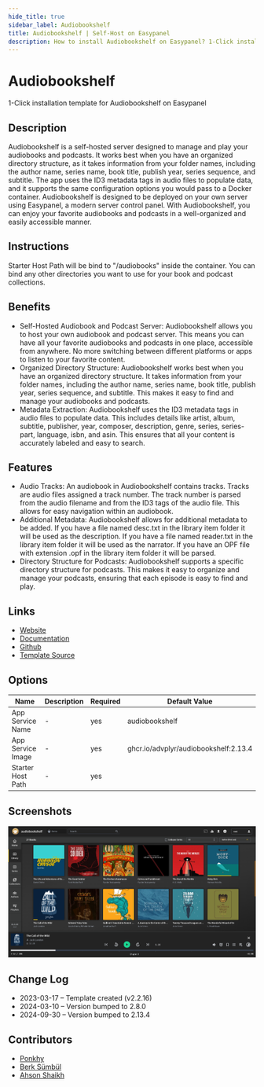 ```yaml
---
hide_title: true
sidebar_label: Audiobookshelf
title: Audiobookshelf | Self-Host on Easypanel
description: How to install Audiobookshelf on Easypanel? 1-Click installation template for Audiobookshelf on Easypanel
---
```


<!-- generated -->

# Audiobookshelf

1-Click installation template for Audiobookshelf on Easypanel

## Description

Audiobookshelf is a self-hosted server designed to manage and play your audiobooks and podcasts. It works best when you have an organized directory structure, as it takes information from your folder names, including the author name, series name, book title, publish year, series sequence, and subtitle. The app uses the ID3 metadata tags in audio files to populate data, and it supports the same configuration options you would pass to a Docker container. Audiobookshelf is designed to be deployed on your own server using Easypanel, a modern server control panel. With Audiobookshelf, you can enjoy your favorite audiobooks and podcasts in a well-organized and easily accessible manner.

## Instructions

Starter Host Path will be bind to &quot;/audiobooks&quot; inside the container. You can bind any other directories you want to use for your book and podcast collections.

## Benefits

- Self-Hosted Audiobook and Podcast Server: Audiobookshelf allows you to host your own audiobook and podcast server. This means you can have all your favorite audiobooks and podcasts in one place, accessible from anywhere. No more switching between different platforms or apps to listen to your favorite content.
- Organized Directory Structure: Audiobookshelf works best when you have an organized directory structure. It takes information from your folder names, including the author name, series name, book title, publish year, series sequence, and subtitle. This makes it easy to find and manage your audiobooks and podcasts.
- Metadata Extraction: Audiobookshelf uses the ID3 metadata tags in audio files to populate data. This includes details like artist, album, subtitle, publisher, year, composer, description, genre, series, series-part, language, isbn, and asin. This ensures that all your content is accurately labeled and easy to search.

## Features

- Audio Tracks: An audiobook in Audiobookshelf contains tracks. Tracks are audio files assigned a track number. The track number is parsed from the audio filename and from the ID3 tags of the audio file. This allows for easy navigation within an audiobook.
- Additional Metadata: Audiobookshelf allows for additional metadata to be added. If you have a file named desc.txt in the library item folder it will be used as the description. If you have a file named reader.txt in the library item folder it will be used as the narrator. If you have an OPF file with extension .opf in the library item folder it will be parsed.
- Directory Structure for Podcasts: Audiobookshelf supports a specific directory structure for podcasts. This makes it easy to organize and manage your podcasts, ensuring that each episode is easy to find and play.

## Links

- [Website](https://www.audiobookshelf.org)
- [Documentation](https://www.audiobookshelf.org/docs)
- [Github](https://github.com/advplyr/audiobookshelf)
- [Template Source](https://github.com/easypanel-io/templates/tree/main/templates/audiobookshelf)

## Options

Name | Description | Required | Default Value
-|-|-|-
App Service Name | - | yes | audiobookshelf
App Service Image | - | yes | ghcr.io/advplyr/audiobookshelf:2.13.4
Starter Host Path | - | yes | 

## Screenshots

![Audiobookshelf Screenshot](./assets/screenshot.png)

## Change Log

- 2023-03-17 – Template created (v2.2.16)
- 2024-03-10 – Version bumped to 2.8.0
- 2024-09-30 – Version bumped to 2.13.4

## Contributors

- [Ponkhy](https://github.com/Ponkhy)
- [Berk Sümbül](https://berksmbl.com)
- [Ahson Shaikh](https://github.com/MuhammadAhsanDonuts)
